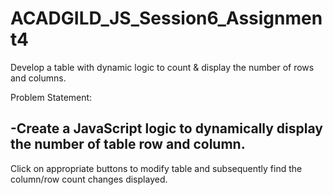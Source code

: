 # ACADGILD_JS_Session6_Assignment4
Develop a table with dynamic logic to count &amp; display the number of rows and columns.

Problem Statement:

-Create a JavaScript logic to dynamically display the number of table row and column.
-----------------------------------------------------------------------------------------------------
Click on appropriate buttons to modify table and subsequently find the column/row count changes displayed.
